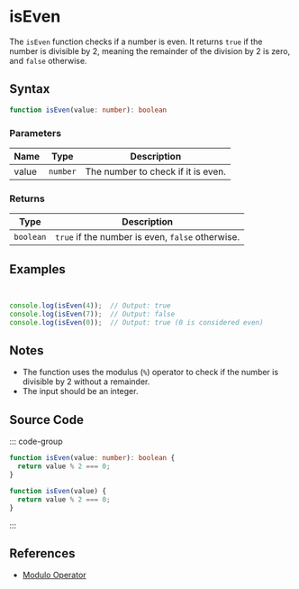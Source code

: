 # isEven

The `isEven` function checks if a number is even. It returns `true` if the number is divisible by 2, meaning the remainder of the division by 2 is zero, and `false` otherwise.

## Syntax

```typescript
function isEven(value: number): boolean
```

### Parameters

| Name  | Type     | Description                                      |
|-------|----------|--------------------------------------------------|
| value | `number` | The number to check if it is even.               |

### Returns

| Type    | Description                                      |
|---------|--------------------------------------------------|
| `boolean` | `true` if the number is even, `false` otherwise. |

## Examples

```typescript


console.log(isEven(4));  // Output: true
console.log(isEven(7));  // Output: false
console.log(isEven(0));  // Output: true (0 is considered even)
```

## Notes

- The function uses the modulus (`%`) operator to check if the number is divisible by 2 without a remainder.
- The input should be an integer.

## Source Code

::: code-group
```typescript
function isEven(value: number): boolean {
  return value % 2 === 0;
}
```

```javascript
function isEven(value) {
  return value % 2 === 0;
}
```
::: 

## References

- [Modulo Operator](https://developer.mozilla.org/en-US/docs/Web/JavaScript/Reference/Operators/Modulo)